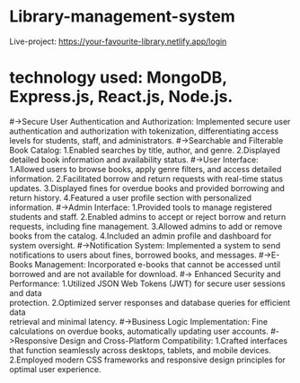 ﻿# Library-management-system
Live-project: https://your-favourite-library.netlify.app/login
# technology used: MongoDB, Express.js, React.js, Node.js.
#->Secure User Authentication and Authorization: Implemented secure user authentication and authorization with tokenization, differentiating access levels for students, staff, and administrators.
#->Searchable and Filterable Book Catalog:
       1.Enabled searches by title, author, and genre.
       2.Displayed detailed book information and availability status.
#->User Interface:
       1.Allowed users to browse books, apply genre filters, and access detailed  
          information.
       2.Facilitated borrow and return requests with real-time status updates.
       3.Displayed fines for overdue books and provided borrowing and return 
          history.
       4.Featured a user profile section with personalized information.
#->Admin Interface:
       1.Provided tools to manage registered students and staff.
       2.Enabled admins to accept or reject borrow and return requests, including 
          fine management.
       3.Allowed admins to add or remove books from the catalog.
       4.Included an admin profile and dashboard for system oversight.
#->Notification System: Implemented a system to send notifications to users about fines, borrowed books, and messages.
#->E-Books Management:  Incorporated e-books that cannot be accessed until borrowed and are not available for download.
#-> Enhanced Security and Performance:
        1.Utilized JSON Web Tokens (JWT) for secure user sessions and data  
           protection.
        2.Optimized server responses and database queries for efficient data  
            retrieval and minimal latency.
#->Business Logic Implementation: Fine calculations on overdue books, automatically updating user accounts.
#->Responsive Design and Cross-Platform Compatibility:
       1.Crafted interfaces that function seamlessly across desktops, tablets, and 
          mobile devices.
       2.Employed modern CSS frameworks and responsive design principles for 
          optimal user experience.
